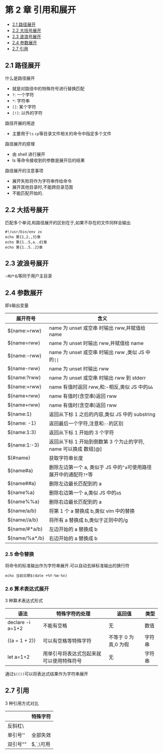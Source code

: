 # 第 2 章 引用和展开

- [2.1 路径展开](#21-路径展开)
- [2.2 大括号展开](#22-大括号展开)
- [2.3 波浪号展开](#23-波浪号展开)
- [2.4 参数展开](#24-参数展开)
- [2.7 引用](#27-引用)

## 2.1 路径展开

什么是路径展开

- 就是对路径中的特殊符号进行替换匹配
- `?`: 一个字符
- `*`: 字符串
- `[]`: 某个字符
- `[!]`: 以外的字符

路径开展的用途

- 主要用于`ls` `cp`等目录文件相关的命令中指定多个文件

路径展开的原理

- 由 shell 进行展开
- ls 等命令接收到的参数是展开后的结果

路径展开的注意事项

- 展开失败将作为字符串传给命令
- 展开其他目录时,不能跨目录范围
- 不能匹配开始的.

## 2.2 大括号展开

匹配多个单词,和路径展开的区别在于,如果不存在的文件同样会输出

```shell
#!/usr/bin/env zx
echo 第{1,2,,3}章
echo 第{1..5,a..d}章
echo 第{1..5..2}章
```

## 2.3 波浪号展开

`~用户名`等同于用户主目录

## 2.4 参数展开

即`$`输出变量

| 展开符号       | 含义                                                               |
| -------------- | ------------------------------------------------------------------ |
| ${name:=rww}   | name 为 unset 或空串 时输出 rww,并赋值给 name                      |
| ${name=rww}    | name 为 unset 时输出 rww,并赋值给 name                             |
| ${name:-rww}   | name 为 unset 或空串 时输出 rww ,类似 JS 中的`\|\|`                |
| ${name-rww}    | name 为 unset 时输出 rww                                           |
| ${name:?rww}   | name 为 unset 或空串 时输出 rww 到 stderr                          |
| ${name:+rww}   | name 有值时返回 rww,和:-相反,类似 JS 中的`&&`                      |
| ${name+rww}    | name 有值时(含空串)返回 rww                                        |
| ${name+rww}    | name 有值时(含空串)返回 rww                                        |
| ${name:1}      | 返回从下标 1 之后的内容,类似 JS 中的 substring                     |
| ${name: -1}    | 返回最后一个字符,注意和`:-`的区别                                  |
| ${name:1:3}    | 返回从下标 1 开始的 3 个字符                                       |
| ${name:1:-3}   | 返回从下标 1 开始到倒数第 3 个为止的字符, name 可以换成 数组[@]    |
| ${#name}       | 获取字符串长度                                                     |
| ${name#a}      | 删除左边第一个 a, 类似于 JS 中的`^a`可使用路径展开中的通配符`?*`等 |
| ${name##a}     | 删除左边最长匹配到的 a                                             |
| ${name%a}      | 删除右边第一个 a,类似 JS 中的`a$`                                  |
| ${name%%a}     | 删除右边最长匹配到的 a                                             |
| ${name/a/b}    | 将第 1 个 a 替换成 b,类似 vim 中的替换                             |
| ${name//a/b}   | 将所有 a 替换成 b,类似于正则中的/g                                 |
| ${name/#\*a/b} | 左边开始的 a 替换成 b                                              |
| ${name/%a\*/b} | 右边开始的 a 替换成 b                                              |

### 2.5 命令替换

将命令的标准输出作为字符串展开.可以自动去掉标准输出的换行符

```shell
echo 当前日期$(date +%Y-%m-%n)
```

### 2.6 算术表达式展开

3 种算术表达式形式

| 语法             | 特殊字符的处理                           | 返回值               | 类型   |
| ---------------- | ---------------------------------------- | -------------------- | ------ |
| declare -i a=1+2 | 不能有空格                               | 无                   | 数值   |
| ((a = 1 + 2))    | 可以有空格等特殊字符                     | 不等于 0 为真,0 为假 | 字符串 |
| let a=1+2        | 用单引号将表达式包起来就可以使用特殊符号 | 无                   | 字符串 |

通过`$(())`可以将表达式结果作为字符串展开

## 2.7 引用

3 种引用方式对比

|          | 特殊字符  |
| -------- | --------- |
| 反斜杠\  |           |
| 单引号'' | 全部失效  |
| 双引号"" | $,`,\可用 |
